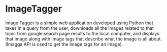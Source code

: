 # ImageTagger
Image Tagger is a simple web application developed using Python that takes in a query from the user, downloads all the images related to that topic from google search page results to the local computer, and displays that image along with image tags that describe what the image is all about. (Imagga API is used to get the image tags for an image).
